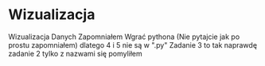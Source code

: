 # Wizualizacja
Wizualizacja Danych
Zapomniałem Wgrać pythona (Nie pytajcie jak po prostu zapomniałem) dlatego 4 i 5 nie są w ".py" 
Zadanie 3 to tak naprawdę zadanie 2 tylko z nazwami się pomyliłem 

